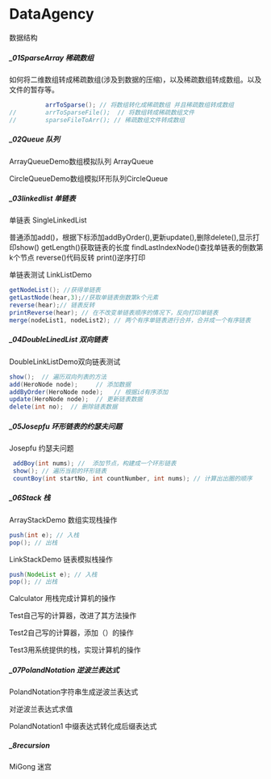 # DataAgency
数据结构

##### _01SparseArray  稀疏数组

如何将二维数组转成稀疏数组(涉及到数据的压缩)，以及稀疏数组转成数组。以及文件的暂存等。

```java
          arrToSparse(); // 将数组转化成稀疏数组 并且稀疏数组转成数组
//        arrToSparseFile();  // 将数组转成稀疏数组文件
//        sparseFileToArr(); // 稀疏数组文件转成数组
```

##### _02Queue 队列

ArrayQueueDemo数组模拟队列 ArrayQueue

CircleQueueDemo数组模拟环形队列CircleQueue

##### _03linkedlist 单链表

单链表 SingleLinkedList

普通添加add()，根据下标添加addByOrder(),更新update(),删除delete(),显示打印show()
getLength()获取链表的长度
findLastIndexNode()查找单链表的倒数第k个节点
reverse()代码反转
print()逆序打印

单链表测试 LinkListDemo

```java
getNodeList(); //获得单链表
getLastNode(hear,3);//获取单链表倒数第k个元素
reverse(hear);// 链表反转
printReverse(hear); // 在不改变单链表顺序的情况下，反向打印单链表
merge(nodeList1, nodeList2); // 两个有序单链表进行合并，合并成一个有序链表
```

##### _04DoubleLinedList 双向链表

DoubleLinkListDemo双向链表测试 

```java
show();  // 遍历双向列表的方法
add(HeroNode node);     // 添加数据
addByOrder(HeroNode node);   // 根据id有序添加
update(HeroNode node);  // 更新链表数据
delete(int no);  // 删除链表数据
```

##### _05Josepfu 环形链表的约瑟夫问题

Josepfu 约瑟夫问题

```java
 addBoy(int nums); //  添加节点，构建成一个环形链表
 show(); // 遍历当前的环形链表
 countBoy(int startNo, int countNumber, int nums); // 计算出出圈的顺序
```

##### _06Stack 栈

ArrayStackDemo 数组实现栈操作

```java
push(int e); // 入栈
pop(); // 出栈
```

LinkStackDemo 链表模拟栈操作

```java
push(NodeList e); // 入栈
pop(); // 出栈
```

Calculator 用栈完成计算机的操作

Test自己写的计算器，改进了其方法操作

Test2自己写的计算器，添加（）的操作

Test3用系统提供的栈，实现计算机的操作

##### _07PolandNotation 逆波兰表达式

PolandNotation字符串生成逆波兰表达式

对逆波兰表达式求值

PolandNotation1 中缀表达式转化成后缀表达式

##### _8recursion

MiGong 迷宫



